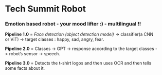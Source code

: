 # Tech Summit Robot

### Emotion based robot -  your mood lifter :)  - multilingual  !!

**Pipeline 1.0** = *Face detection (object detection model)* -> classifier(a CNN or ViT) -> target classes : happy, sad, angry, fear.

**Pipeline 2.0** = Classes -> GPT -> response according to the target classes -> robot’s sensor -> speech.

**Pipeline 3.0** = Detects the t-shirt logos and then uses OCR and then tells some facts about it. 

